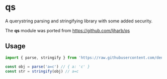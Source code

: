 # qs

A querystring parsing and stringifying library with some added security.

The **qs** module was ported from https://github.com/ljharb/qs

## Usage

```ts
import { parse, stringify } from 'https://raw.githubusercontent.com/denolib/qs/master/index.ts'

const obj = parse('a=c') // { a: 'c' }
const str = stringify(obj) // a=c
```
